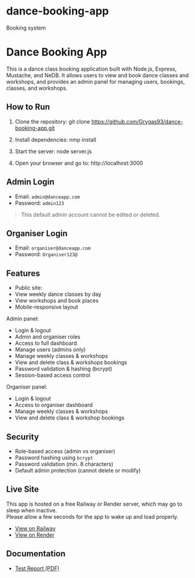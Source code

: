 # dance-booking-app
Booking system

# Dance Booking App

This is a dance class booking application built with Node.js, Express, Mustache, and NeDB. It allows users to view and book dance classes and workshops, and provides an admin panel for managing users, bookings, classes, and workshops.

## How to Run

1. Clone the repository:
git clone https://github.com/Grygas93/dance-booking-app.git

2. Install dependencies:
nmp install

3. Start the server:
node server.js

4. Open your browser and go to:
http://localhost:3000

## Admin Login

- Email: `admin@danceapp.com`
- Password: `admin123`

> This default admin account cannot be edited or deleted.

## Organiser Login

- Email: `organiser@danceapp.com`
- Password: `Organiser123@`

## Features

- Public site:
- View weekly dance classes by day
- View workshops and book places
- Mobile-responsive layout

Admin panel:
- Login & logout
- Admin and organiser roles
- Access to full dashboard
- Manage users (admins only)
- Manage weekly classes & workshops
- View and delete class & workshops bookings
- Password validation & hashing (bcrypt)
- Session-based access control

Organiser panel:
- Login & logout
- Access to organiser dashboard
- Manage weekly classes & workshops
- View and delete class & workshop bookings


## Security

- Role-based access (admin vs organiser)
- Password hashing using `bcrypt`
- Password validation (min. 8 characters)
- Default admin protection (cannot delete or modify)

## Live Site

This app is hosted on a free Railway or Render server, which may go to sleep when inactive.  
Please allow a few seconds for the app to wake up and load properly.

-  [View on Railway](https://dancebookingapp-production.up.railway.app)  
-  [View on Render](https://dance-booking-app.onrender.com)

## Documentation

- [Test Report (PDF)](./Test%20Report%20Anna%20Grygas.pdf)
